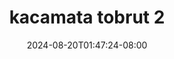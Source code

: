 --- 
title: "kacamata tobrut 2"
description: "   video bokep kacamata tobrut 2     new"
date: 2024-08-20T01:47:24-08:00
file_code: "12p706afhm9c"
draft: false
cover: "r7fqfw0wvk3a9o87.jpg"
tags: ["kacamata", "tobrut", "bokep-indo", "bokep-viral", "bokep-ig"]
length: 60
fld_id: "1482587"
foldername: "Andii poops"
categories: ["Andii poops"]
views: 0
---